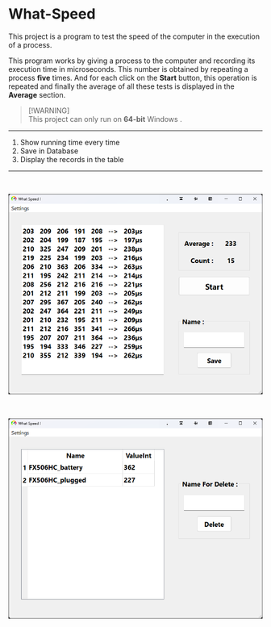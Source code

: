 # What-Speed

This project is a program to test the speed of the computer in the execution of a process.

This program works by giving a process to the computer and recording its execution time in microseconds. This number is obtained by repeating a process **five** times. And for each click on the **Start** button, this operation is repeated and finally the average of all these tests is displayed in the **Average** section.

> [!WARNING]\
> This project can only run on **64-bit** Windows .

---

1. Show running time every time
2. Save in Database
3. Display the records in the table

---
<br>

![App Photo](App-Photo.png)

<br>

![App Photo 2](App-Photo-2.png)